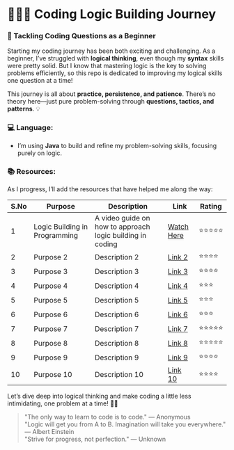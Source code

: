 # 🦾💪🏼 Coding Logic Building Journey

### 🚀 Tackling Coding Questions as a Beginner

Starting my coding journey has been both exciting and challenging. As a beginner, I’ve struggled with **logical thinking**, even though my **syntax** skills were pretty solid. But I know that mastering logic is the key to solving problems efficiently, so this repo is dedicated to improving my logical skills one question at a time!

This journey is all about **practice, persistence, and patience**. There’s no theory here—just pure problem-solving through **questions, tactics, and patterns**. 💡

### 💻 Language:
- I’m using **Java** to build and refine my problem-solving skills, focusing purely on logic.

### 📚 Resources:
As I progress, I’ll add the resources that have helped me along the way:

| S.No | Purpose                        | Description                                | Link                                                                                       | Rating |  
|------|--------------------------------|--------------------------------------------|--------------------------------------------------------------------------------------------|--------|
| 1    | Logic Building in Programming  | A video guide on how to approach logic building in coding | [Watch Here](https://youtu.be/tv_9doDQJU0?si=dqRpQPNdWIFIjLns)                              | ⭐⭐⭐⭐⭐  |
| 2    | Purpose 2                      | Description 2                              | [Link 2](#)                                                                                 | ⭐⭐⭐⭐   |
| 3    | Purpose 3                      | Description 3                              | [Link 3](#)                                                                                 | ⭐⭐⭐⭐   |
| 4    | Purpose 4                      | Description 4                              | [Link 4](#)                                                                                 | ⭐⭐⭐    |
| 5    | Purpose 5                      | Description 5                              | [Link 5](#)                                                                                 | ⭐⭐⭐    |
| 6    | Purpose 6                      | Description 6                              | [Link 6](#)                                                                                 | ⭐⭐⭐    |
| 7    | Purpose 7                      | Description 7                              | [Link 7](#)                                                                                 | ⭐⭐⭐⭐⭐  |
| 8    | Purpose 8                      | Description 8                              | [Link 8](#)                                                                                 | ⭐⭐⭐⭐⭐  |
| 9    | Purpose 9                      | Description 9                              | [Link 9](#)                                                                                 | ⭐⭐⭐⭐   |
| 10   | Purpose 10                     | Description 10                             | [Link 10](#)                                                                                | ⭐⭐⭐⭐   |


Let’s dive deep into logical thinking and make coding a little less intimidating, one problem at a time! 🚀💡

> "The only way to learn to code is to code." — Anonymous  
> "Logic will get you from A to B. Imagination will take you everywhere." — Albert Einstein  
> "Strive for progress, not perfection." — Unknown  
